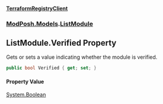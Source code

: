 #### [TerraformRegistryClient](index.md 'index')
### [ModPosh.Models](ModPosh.Models.md 'ModPosh.Models').[ListModule](ModPosh.Models.ListModule.md 'ModPosh.Models.ListModule')

## ListModule.Verified Property

Gets or sets a value indicating whether the module is verified.

```csharp
public bool Verified { get; set; }
```

#### Property Value
[System.Boolean](https://docs.microsoft.com/en-us/dotnet/api/System.Boolean 'System.Boolean')